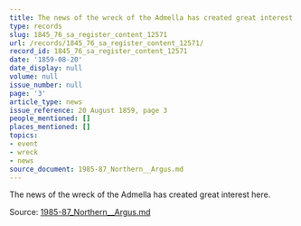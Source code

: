 ```yaml
---
title: The news of the wreck of the Admella has created great interest here
type: records
slug: 1845_76_sa_register_content_12571
url: /records/1845_76_sa_register_content_12571/
record_id: 1845_76_sa_register_content_12571
date: '1859-08-20'
date_display: null
volume: null
issue_number: null
page: '3'
article_type: news
issue_reference: 20 August 1859, page 3
people_mentioned: []
places_mentioned: []
topics:
- event
- wreck
- news
source_document: 1985-87_Northern__Argus.md
---
```


The news of the wreck of the Admella has created great interest here.

Source: [1985-87_Northern__Argus.md](/downloads/markdown/1985-87_Northern__Argus.md)
